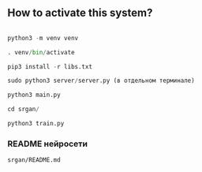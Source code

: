 ## How to activate this system?

```python

python3 -m venv venv

. venv/bin/activate

pip3 install -r libs.txt

sudo python3 server/server.py (в отдельном терминале)

python3 main.py

cd srgan/

python3 train.py

```

### README нейросети

```
srgan/README.md
```

